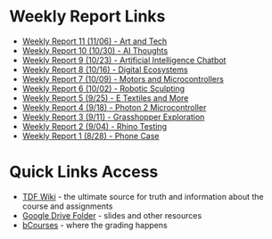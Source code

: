 # Weekly Report Links

- [Weekly Report 11 (11/06) - Art and Tech](https://github.com/Berkeley-MDes/tdf-fa23-divyasrinivasan2/blob/main/weekly-reports/Week-11-1106-Art-and-Tech.md
)
- [Weekly Report 10 (10/30) - AI Thoughts](https://github.com/Berkeley-MDes/tdf-fa23-divyasrinivasan2/blob/main/weekly-reports/Week-10-1030-AI-Thoughts.md)
- [Weekly Report 9 (10/23) - Artificial Intelligence Chatbot](https://github.com/Berkeley-MDes/tdf-fa23-divyasrinivasan2/blob/main/weekly-reports/Week-9-1023-Artificial-Intelligence_Chatbot.md)
- [Weekly Report 8 (10/16) - Digital Ecosystems](https://github.com/Berkeley-MDes/tdf-fa23-divyasrinivasan2/blob/main/weekly-reports/Week-8-1016-Digital-Ecosystem.md)
- [Weekly Report 7 (10/09) - Motors and Microcontrollers](https://github.com/Berkeley-MDes/tdf-fa23-divyasrinivasan2/blob/main/weekly-reports/Week-7-1009-Motors_Microcontrollers.md)
- [Weekly Report 6 (10/02) - Robotic Sculpting](https://github.com/Berkeley-MDes/tdf-fa23-divyasrinivasan2/blob/main/weekly-reports/Week-6-1002-Sculpture_Exploration.md
)
- [Weekly Report 5 (9/25) - E Textiles and More](https://github.com/Berkeley-MDes/tdf-fa23-divyasrinivasan2/blob/main/weekly-reports/Week-5-0925-E-Textiles.md)
- [Weekly Report 4 (9/18) - Photon 2 Microcontroller](https://github.com/Berkeley-MDes/tdf-fa23-divyasrinivasan2/blob/main/weekly-reports/Week-4-0918-Photon2.md)
- [Weekly Report 3 (9/11) - Grasshopper Exploration](https://github.com/Berkeley-MDes/tdf-fa23-divyasrinivasan2/blob/main/weekly-reports/Week-3-0911-GrasshopperExploration.md)
- [Weekly Report 2 (9/04) - Rhino Testing](https://github.com/Berkeley-MDes/tdf-fa23-divyasrinivasan2/blob/main/weekly-reports/Week-2-0904-Rhino-Testing.md)
- [Weekly Report 1 (8/28) - Phone Case](https://github.com/Berkeley-MDes/tdf-fa23-divyasrinivasan2/blob/main/weekly-reports/Week-1-0828-Phone-Case.md)


# Quick Links Access #

- [TDF Wiki](https://github.com/Berkeley-MDes/desinv-202/wiki) - the ultimate source for truth and information about the course and assignments
- [Google Drive Folder](https://drive.google.com/drive/folders/1OjFgu4llHn-2WayQFVWRKFyOkQ_WaQRx?usp=drive_link) - slides and other resources
- [bCourses](https://bcourses.berkeley.edu/courses/1528355) - where the grading happens


